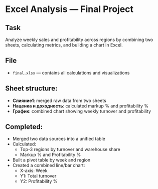 # Excel Analysis — Final Project

## Task
Analyze weekly sales and profitability across regions by combining two sheets, calculating metrics, and building a chart in Excel.

## File
- `final.xlsx` — contains all calculations and visualizations

## Sheet structure:
- **Слияние1**: merged raw data from two sheets
- **Наценка и доходность**: calculated markup % and profitability %
- **График**: combined chart showing weekly turnover and profitability

## Completed:
- Merged two data sources into a unified table
- Calculated:
  - Top-3 regions by turnover and warehouse share
  - Markup % and Profitability %
- Built a pivot table by week and region
- Created a combined line/bar chart:
  - X-axis: Week
  - Y1: Total turnover
  - Y2: Profitability %



